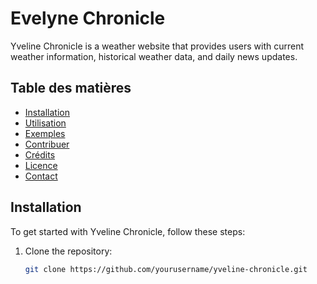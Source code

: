 # Evelyne Chronicle

Yveline Chronicle is a weather website that provides users with current weather information, historical weather data, and daily news updates.

## Table des matières

- [Installation](#installation)
- [Utilisation](#utilisation)
- [Exemples](#exemples)
- [Contribuer](#contribuer)
- [Crédits](#crédits)
- [Licence](#licence)
- [Contact](#contact)

## Installation

To get started with Yveline Chronicle, follow these steps:

1. Clone the repository:

   ```bash
   git clone https://github.com/yourusername/yveline-chronicle.git
